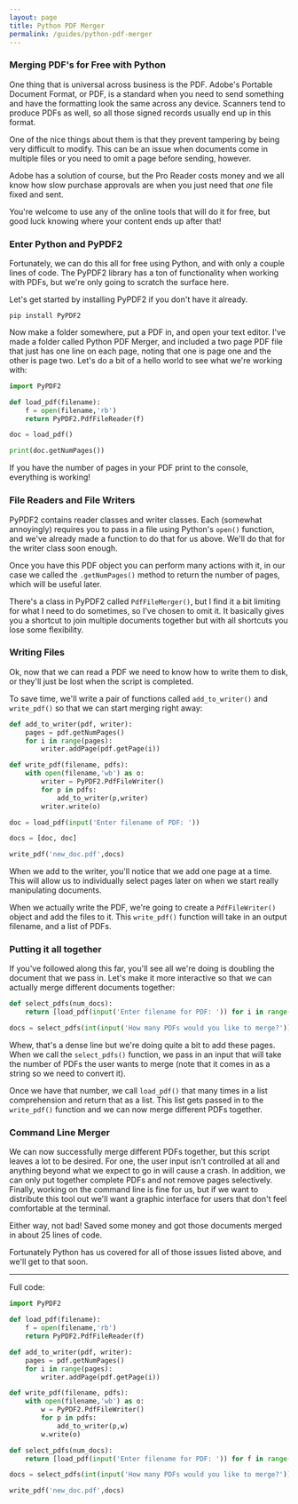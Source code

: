 ```yaml
---
layout: page
title: Python PDF Merger
permalink: /guides/python-pdf-merger
---
```


### Merging PDF's for Free with Python

One thing that is universal across business is the PDF. Adobe's Portable Document Format, or PDF, is a standard when you need to send something and have the formatting look the same across any device. Scanners tend to produce PDFs as well, so all those signed records usually end up in this format.

One of the nice things about them is that they prevent tampering by being very difficult to modify. This can be an issue when documents come in multiple files or you need to omit a page before sending, however.

Adobe has a solution of course, but the Pro Reader costs money and we all know how slow purchase approvals are when you just need that *one* file fixed and sent.

You're welcome to use any of the online tools that will do it for free, but good luck knowing where your content ends up after that!

### Enter Python and PyPDF2

Fortunately, we can do this all for free using Python, and with only a couple lines of code. The PyPDF2 library has a ton of functionality when working with PDFs, but we're only going to scratch the surface here.

Let's get started by installing PyPDF2 if you don't have it already.

```
pip install PyPDF2
```

Now make a folder somewhere, put a PDF in, and open your text editor. I've made a folder called Python PDF Merger, and included a two page PDF file that just has one line on each page, noting that one is page one and the other is page two. Let's do a bit of a hello world to see what we're working with:

```python
import PyPDF2

def load_pdf(filename):
    f = open(filename,'rb')
    return PyPDF2.PdfFileReader(f)

doc = load_pdf()

print(doc.getNumPages())
```

If you have the number of pages in your PDF print to the console, everything is working!

### File Readers and File Writers

PyPDF2 contains reader classes and writer classes. Each (somewhat annoyingly) requires you to pass in a file using Python's `open()` function, and we've already made a function to do that for us above. We'll do that for the writer class soon enough.

Once you have this PDF object you can perform many actions with it, in our case we called the `.getNumPages()` method to return the number of pages, which will be useful later.

There's a class in PyPDF2 called `PdfFileMerger()`, but I find it a bit limiting for what I need to do sometimes, so I've chosen to omit it. It basically gives you a shortcut to join multiple documents together but with all shortcuts you lose some flexibility.

### Writing Files

Ok, now that we can read a PDF we need to know how to write them to disk, or they'll just be lost when the script is completed.

To save time, we'll write a pair of functions called `add_to_writer()` and `write_pdf()` so that we can start merging right away:

```python
def add_to_writer(pdf, writer):
    pages = pdf.getNumPages()
    for i in range(pages):
        writer.addPage(pdf.getPage(i))

def write_pdf(filename, pdfs):
    with open(filename,'wb') as o:
        writer = PyPDF2.PdfFileWriter()
        for p in pdfs:
            add_to_writer(p,writer)
        writer.write(o)

doc = load_pdf(input('Enter filename of PDF: '))

docs = [doc, doc]

write_pdf('new_doc.pdf',docs)
```

When we add to the writer, you'll notice that we add one page at a time. This will allow us to individually select pages later on when we start really manipulating documents.

When we actually write the PDF, we're going to create a `PdfFileWriter()` object and add the files to it. This `write_pdf()` function will take in an output filename, and a list of PDFs.

### Putting it all together

If you've followed along this far, you'll see all we're doing is doubling the document that we pass in. Let's make it more interactive so that we can actually merge different documents together:

```python
def select_pdfs(num_docs):
    return [load_pdf(input('Enter filename for PDF: ')) for i in range(num_docs)]

docs = select_pdfs(int(input('How many PDFs would you like to merge?')))
```

Whew, that's a dense line but we're doing quite a bit to add these pages. When we call the `select_pdfs()` function, we pass in an input that will take the number of PDFs the user wants to merge (note that it comes in as a string so we need to convert it).

Once we have that number, we call `load_pdf()` that many times in a list comprehension and return that as a list. This list gets passed in to the `write_pdf()` function and we can now merge different PDFs together.

### Command Line Merger

We can now successfully merge different PDFs together, but this script leaves a lot to be desired. For one, the user input isn't controlled at all and anything beyond what we expect to go in will cause a crash. In addition, we can only put together complete PDFs and not remove pages selectively. Finally, working on the command line is fine for us, but if we want to distribute this tool out we'll want a graphic interface for users that don't feel comfortable at the terminal.

Either way, not bad! Saved some money and got those documents merged in about 25 lines of code.

Fortunately Python has us covered for all of those issues listed above, and we'll get to that soon.

---

Full code:

```python
import PyPDF2

def load_pdf(filename):
    f = open(filename,'rb')
    return PyPDF2.PdfFileReader(f)

def add_to_writer(pdf, writer):
    pages = pdf.getNumPages()
    for i in range(pages):
        writer.addPage(pdf.getPage(i))

def write_pdf(filename, pdfs):
    with open(filename,'wb') as o:
        w = PyPDF2.PdfFileWriter()
        for p in pdfs:
            add_to_writer(p,w)
        w.write(o)

def select_pdfs(num_docs):
    return [load_pdf(input('Enter filename for PDF: ')) for f in range(num_docs)]

docs = select_pdfs(int(input('How many PDFs would you like to merge?')))

write_pdf('new_doc.pdf',docs)
```
